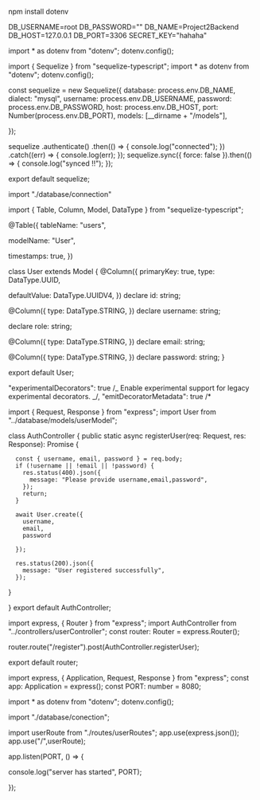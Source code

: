 <!-- Data base connection in short way -->

<!-- Dotenv -->

npm install dotenv

<!-- create .env file -->

DB_USERNAME=root
DB_PASSWORD=""
DB_NAME=Project2Backend
DB_HOST=127.0.0.1
DB_PORT=3306
SECRET_KEY="hahaha"

<!-- access -->

import \* as dotenv from "dotenv";
dotenv.config();

<!-- npm i sequlize-typescript -->

import { Sequelize } from "sequelize-typescript";
import \* as dotenv from "dotenv";
dotenv.config();

const sequelize = new Sequelize({
database: process.env.DB_NAME,
dialect: "mysql",
username: process.env.DB_USERNAME,
password: process.env.DB_PASSWORD,
host: process.env.DB_HOST,
port: Number(process.env.DB_PORT),
models: [__dirname + "/models"],

  <!-- //model ko direction path kaha xa vanne  -->

});

sequelize
.authenticate()
.then(() => {
console.log("connected");
})
.catch((err) => {
console.log(err);
});
sequelize.sync({ force: false }).then(() => {
console.log("synced !!");
});

export default sequelize;

<!-- import this in main file (index.ts) like this -->

import "./database/connection"

<!-- create models folder and create userModel.ts inside this folder -->

import { Table, Column, Model, DataType } from "sequelize-typescript";

@Table({
tableName: "users",

  <!-- database ma table ko name -->

modelName: "User",

  <!-- project ma yo model laii kun name la bujne tyo name -->

timestamps: true,
})

class User extends Model {
@Column({
primaryKey: true,
type: DataType.UUID,

<!-- random id->(uuid) universally unique identifier -->

defaultValue: DataType.UUIDV4,
})
declare id: string;

@Column({
type: DataType.STRING,
})
declare username: string;

declare role: string;

@Column({
type: DataType.STRING,
})
declare email: string;

@Column({
type: DataType.STRING,
})
declare password: string;
}

export default User;

<!--tsconfig.json ma gayera enable garne -->

"experimentalDecorators": true /_ Enable experimental support for legacy experimental decorators. _/,
"emitDecoratorMetadata": true /\*

<!-- run project  -->

<!-- create controllers folder and create userController.ts-->

import { Request, Response } from "express";
import User from "../database/models/userModel";

class AuthController {
public static async registerUser(req: Request, res: Response): Promise<void> {

      const { username, email, password } = req.body;
      if (!username || !email || !password) {
        res.status(400).json({
          message: "Please provide username,email,password",
        });
        return;
      }

      await User.create({
        username,
        email,
        password

      });

      res.status(200).json({
        message: "User registered successfully",
      });

}

}
export default AuthController;

<!-- then create routes folder and create userRoute.ts -->

import express, { Router } from "express";
import AuthController from "../controllers/userController";
const router: Router = express.Router();

router.route("/register").post(AuthController.registerUser);

export default router;

<!-- link userRoute in index.ts (main file) -->

import express, { Application, Request, Response } from "express";
const app: Application = express();
const PORT: number = 8080;

import \* as dotenv from "dotenv";
dotenv.config();

import "./database/conection";

import userRoute from "./routes/userRoutes";
app.use(express.json());
app.use("/",userRoute);

app.listen(PORT, () => {

console.log("server has started", PORT);

});
